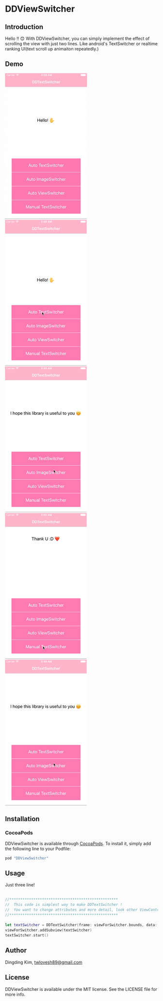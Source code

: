
DDViewSwitcher
===================

## Introduction
Hello !! 😊
With DDViewSwitcher, you can simply implement the effect of scrolling the view with just two lines. 
Like android's TextSwitcher or realtime ranking UI(text scroll up animaiton repeatedly.)

## Demo

![Sample Main menu](https://github.com/DingdingKim/DDViewSwitcher/blob/master/Screenshot/main.gif)
![DDTextSwitcher](https://github.com/DingdingKim/DDViewSwitcher/blob/master/Screenshot/textSwitcher.gif)
![DDImageSwitcher](https://github.com/DingdingKim/DDViewSwitcher/blob/master/Screenshot/imageViewSwitcher.gif)
![DDTextSwitcher(Manually)](https://github.com/DingdingKim/DDViewSwitcher/blob/master/Screenshot/manualTextSwitcher.gif)
![DDViewSwitcher](https://github.com/DingdingKim/DDViewSwitcher/blob/master/Screenshot/viewSwitcher.gif)

## Installation

### CocoaPods

DDViewSwitcher is available through [CocoaPods](http://cocoapods.org). To install
it, simply add the following line to your Podfile:

```ruby
pod "DDViewSwitcher"
```

## Usage

Just three line!

```Swift

//**************************************************
//  This code is simplest way to make DDTextSwitcher !
//  You want to change attributes and more detail, look other ViewController in this sample !
//**************************************************

let textSwitcher = DDTextSwitcher(frame: viewForSwitcher.bounds, data: arrData, scrollDirection: .vertical)
viewForSwitcher.addSubview(textSwitcher)
textSwitcher.start()

```

## Author

Dingding Kim, twlovesh89@gmail.com

## License

DDViewSwitcher is available under the MIT license. See the LICENSE file for more info.
